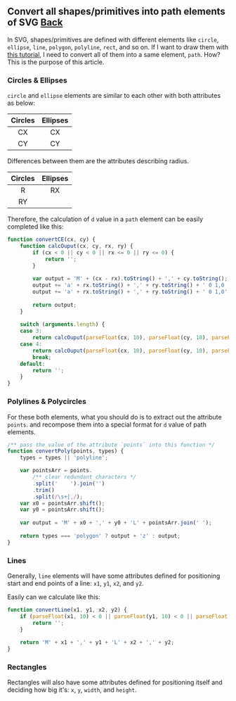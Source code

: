## Convert all shapes/primitives into path elements of SVG [Back](./../SVG.md)

In SVG, shapes/primitives are defined with different elements like `circle`, `ellipse`, `line`, `polygon`, `polyline`, `rect`, and so on. If I want to draw them with [this tutorial](./../../canvas/drawing_a_svg/drawing_a_svg.md), I need to convert all of them into a same element, `path`. How? This is the purpose of this article.

### Circles & Ellipses

`circle` and `ellipse` elements are similar to each other with both attributes as below:

**Circles**|**Ellipses**
:-----:|:------:
CX|CX
CY|CY

Differences between them are the attributes describing radius.

**Circles**|**Ellipses**
:-----:|:------:
R|RX
|RY

Therefore, the calculation of `d` value in a `path` element can be easily completed like this:

```js
function convertCE(cx, cy) {
    function calcOuput(cx, cy, rx, ry) {
        if (cx < 0 || cy < 0 || rx <= 0 || ry <= 0) {
            return '';
        }
    
        var output = 'M' + (cx - rx).toString() + ',' + cy.toString();
        output += 'a' + rx.toString() + ',' + ry.toString() + ' 0 1,0 ' + (2 * rx).toString() + ',0';
		output += 'a' + rx.toString() + ',' + ry.toString() + ' 0 1,0'  + (-2 * rx).toString() + ',0';
		
		return output;
    }
    
    switch (arguments.length) {
    case 3:
        return calcOuput(parseFloat(cx, 10), parseFloat(cy, 10), parseFloat(arguments[2], 10), parseFloat(arguments[2], 10));
    case 4:
        return calcOuput(parseFloat(cx, 10), parseFloat(cy, 10), parseFloat(arguments[2], 10), parseFloat(arguments[3], 10));
        break;
    default:
        return '';
    }
}
```

### Polylines & Polycircles

For these both elements, what you should do is to extract out the attribute `points`. and recompose them into a special format for `d` value of path elements.

```js
/** pass the value of the attribute `points` into this function */
function convertPoly(points, types) {
    types = types || 'polyline';

    var pointsArr = points.
        /** clear redundant characters */
        .split(' 	').join('')
        .trim()
        .split(/\s+|,/);
    var x0 = pointsArr.shift();
    var y0 = pointsArr.shift();
    
    var output = 'M' + x0 + ',' + y0 + 'L' + pointsArr.join(' ');
    
    return types === 'polygon' ? output + 'z' : output; 
}
```

### Lines

Generally, `line` elements will have some attributes defined for positioning start and end points of a line: `x1`, `y1`, `x2`, and `y2`.

Easily can we calculate like this:

```js
function convertLine(x1, y1, x2, y2) {
    if (parseFloat(x1, 10) < 0 || parseFloat(y1, 10) < 0 || parseFloat(x2, 10) < 0 || parseFloat(y2, 10) < 0) {
        return '';
    }
    
    return 'M' + x1 + ',' + y1 + 'L' + x2 + ',' + y2;
}
```

### Rectangles

Rectangles will also have some attributes defined for positioning itself and deciding how big it's: `x`, `y`, `width`, and `height`.
